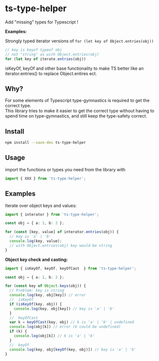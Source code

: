 # ts-type-helper

Add \"missing\" types for Typescript !

**Examples:**  

Strongly typed iterator versions of `for (let key of Object.entries(obj))`
```ts
// key is keyof typeof obj 
// not "string" as with Object.entries(obj) 
for (let key of iterate.entries(obj))
```

 isKeyOf, keyOf and other base functionality to make TS better like an iterator.entries() to replace Object.entires ect.

## Why?

For some elements of Typescript type-gymnastics is required to get the correct type.  
This library tries to make it easier to get the correct type without having to spend time on type-gymnastics,
and still keep the type-safety correct.

## Install

```bash
npm install --save-dev ts-type-helper
```

## Usage

import the functions or types you need from the library with
```ts
import { XXX } from 'ts-type-helper';
```

## Examples

Iterate over object keys and values:

```ts
import { interator } from 'ts-type-helper';

const obj = { a: 1, b: 2 };

for (const [key, value] of interator.entries(obj)) {
  // key is 'a' | 'b'
  console.log(key, value);
  // with Object.entries(obj) key would be string
}

```

**Object key check and casting:**

```ts
import { isKeyOf, keyOf, keyOfCast  } from 'ts-type-helper';

const obj = { a: 1, b: 2 };

for (const key of Object.keys(obj)) {
  // Problem: key is string
  console.log(key, obj[key]) // error
  //  isKeyOf
  if (isKeyOf(key, obj)) {
    console.log(key, obj[key]) // key is 'a' | 'b'
  }
  //  keyOfCast
  var k = keyOfCast(key, obj) // k is 'a' | 'b' | undefined
  console.log(obj[k]) // error (k could be undefined)
  if (k) {
    console.log(obj[k]) // k is 'a' | 'b'
  }
  //  keyOf
  console.log(key, obj[keyOf(key, obj)]) // key is 'a' | 'b'
}

```






